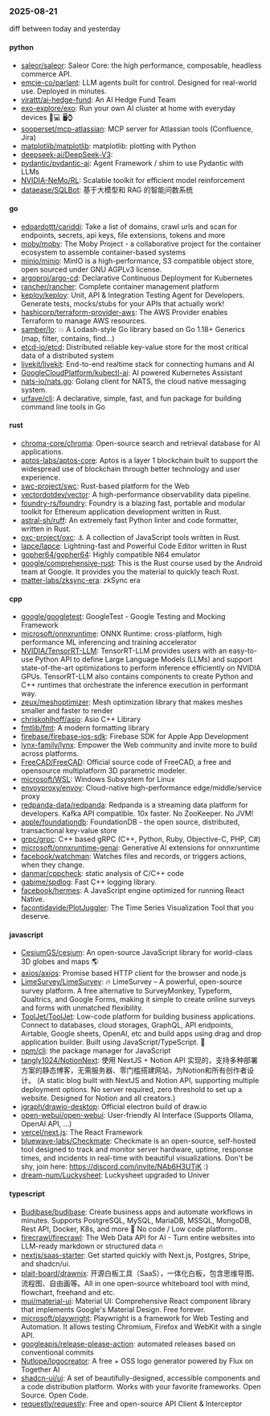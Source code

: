 ### 2025-08-21
diff between today and yesterday

#### python
* [saleor/saleor](https://github.com/saleor/saleor): Saleor Core: the high performance, composable, headless commerce API.
* [emcie-co/parlant](https://github.com/emcie-co/parlant): LLM agents built for control. Designed for real-world use. Deployed in minutes.
* [virattt/ai-hedge-fund](https://github.com/virattt/ai-hedge-fund): An AI Hedge Fund Team
* [exo-explore/exo](https://github.com/exo-explore/exo): Run your own AI cluster at home with everyday devices 📱💻 🖥️⌚
* [sooperset/mcp-atlassian](https://github.com/sooperset/mcp-atlassian): MCP server for Atlassian tools (Confluence, Jira)
* [matplotlib/matplotlib](https://github.com/matplotlib/matplotlib): matplotlib: plotting with Python
* [deepseek-ai/DeepSeek-V3](https://github.com/deepseek-ai/DeepSeek-V3): 
* [pydantic/pydantic-ai](https://github.com/pydantic/pydantic-ai): Agent Framework / shim to use Pydantic with LLMs
* [NVIDIA-NeMo/RL](https://github.com/NVIDIA-NeMo/RL): Scalable toolkit for efficient model reinforcement
* [dataease/SQLBot](https://github.com/dataease/SQLBot): 基于大模型和 RAG 的智能问数系统

#### go
* [edoardottt/cariddi](https://github.com/edoardottt/cariddi): Take a list of domains, crawl urls and scan for endpoints, secrets, api keys, file extensions, tokens and more
* [moby/moby](https://github.com/moby/moby): The Moby Project - a collaborative project for the container ecosystem to assemble container-based systems
* [minio/minio](https://github.com/minio/minio): MinIO is a high-performance, S3 compatible object store, open sourced under GNU AGPLv3 license.
* [argoproj/argo-cd](https://github.com/argoproj/argo-cd): Declarative Continuous Deployment for Kubernetes
* [rancher/rancher](https://github.com/rancher/rancher): Complete container management platform
* [keploy/keploy](https://github.com/keploy/keploy): Unit, API & Integration Testing Agent for Developers. Generate tests, mocks/stubs for your APIs that actually work!
* [hashicorp/terraform-provider-aws](https://github.com/hashicorp/terraform-provider-aws): The AWS Provider enables Terraform to manage AWS resources.
* [samber/lo](https://github.com/samber/lo): 💥 A Lodash-style Go library based on Go 1.18+ Generics (map, filter, contains, find...)
* [etcd-io/etcd](https://github.com/etcd-io/etcd): Distributed reliable key-value store for the most critical data of a distributed system
* [livekit/livekit](https://github.com/livekit/livekit): End-to-end realtime stack for connecting humans and AI
* [GoogleCloudPlatform/kubectl-ai](https://github.com/GoogleCloudPlatform/kubectl-ai): AI powered Kubernetes Assistant
* [nats-io/nats.go](https://github.com/nats-io/nats.go): Golang client for NATS, the cloud native messaging system.
* [urfave/cli](https://github.com/urfave/cli): A declarative, simple, fast, and fun package for building command line tools in Go

#### rust
* [chroma-core/chroma](https://github.com/chroma-core/chroma): Open-source search and retrieval database for AI applications.
* [aptos-labs/aptos-core](https://github.com/aptos-labs/aptos-core): Aptos is a layer 1 blockchain built to support the widespread use of blockchain through better technology and user experience.
* [swc-project/swc](https://github.com/swc-project/swc): Rust-based platform for the Web
* [vectordotdev/vector](https://github.com/vectordotdev/vector): A high-performance observability data pipeline.
* [foundry-rs/foundry](https://github.com/foundry-rs/foundry): Foundry is a blazing fast, portable and modular toolkit for Ethereum application development written in Rust.
* [astral-sh/ruff](https://github.com/astral-sh/ruff): An extremely fast Python linter and code formatter, written in Rust.
* [oxc-project/oxc](https://github.com/oxc-project/oxc): ⚓ A collection of JavaScript tools written in Rust.
* [lapce/lapce](https://github.com/lapce/lapce): Lightning-fast and Powerful Code Editor written in Rust
* [gopher64/gopher64](https://github.com/gopher64/gopher64): Highly compatible N64 emulator
* [google/comprehensive-rust](https://github.com/google/comprehensive-rust): This is the Rust course used by the Android team at Google. It provides you the material to quickly teach Rust.
* [matter-labs/zksync-era](https://github.com/matter-labs/zksync-era): zkSync era

#### cpp
* [google/googletest](https://github.com/google/googletest): GoogleTest - Google Testing and Mocking Framework
* [microsoft/onnxruntime](https://github.com/microsoft/onnxruntime): ONNX Runtime: cross-platform, high performance ML inferencing and training accelerator
* [NVIDIA/TensorRT-LLM](https://github.com/NVIDIA/TensorRT-LLM): TensorRT-LLM provides users with an easy-to-use Python API to define Large Language Models (LLMs) and support state-of-the-art optimizations to perform inference efficiently on NVIDIA GPUs. TensorRT-LLM also contains components to create Python and C++ runtimes that orchestrate the inference execution in performant way.
* [zeux/meshoptimizer](https://github.com/zeux/meshoptimizer): Mesh optimization library that makes meshes smaller and faster to render
* [chriskohlhoff/asio](https://github.com/chriskohlhoff/asio): Asio C++ Library
* [fmtlib/fmt](https://github.com/fmtlib/fmt): A modern formatting library
* [firebase/firebase-ios-sdk](https://github.com/firebase/firebase-ios-sdk): Firebase SDK for Apple App Development
* [lynx-family/lynx](https://github.com/lynx-family/lynx): Empower the Web community and invite more to build across platforms.
* [FreeCAD/FreeCAD](https://github.com/FreeCAD/FreeCAD): Official source code of FreeCAD, a free and opensource multiplatform 3D parametric modeler.
* [microsoft/WSL](https://github.com/microsoft/WSL): Windows Subsystem for Linux
* [envoyproxy/envoy](https://github.com/envoyproxy/envoy): Cloud-native high-performance edge/middle/service proxy
* [redpanda-data/redpanda](https://github.com/redpanda-data/redpanda): Redpanda is a streaming data platform for developers. Kafka API compatible. 10x faster. No ZooKeeper. No JVM!
* [apple/foundationdb](https://github.com/apple/foundationdb): FoundationDB - the open source, distributed, transactional key-value store
* [grpc/grpc](https://github.com/grpc/grpc): C++ based gRPC (C++, Python, Ruby, Objective-C, PHP, C#)
* [microsoft/onnxruntime-genai](https://github.com/microsoft/onnxruntime-genai): Generative AI extensions for onnxruntime
* [facebook/watchman](https://github.com/facebook/watchman): Watches files and records, or triggers actions, when they change.
* [danmar/cppcheck](https://github.com/danmar/cppcheck): static analysis of C/C++ code
* [gabime/spdlog](https://github.com/gabime/spdlog): Fast C++ logging library.
* [facebook/hermes](https://github.com/facebook/hermes): A JavaScript engine optimized for running React Native.
* [facontidavide/PlotJuggler](https://github.com/facontidavide/PlotJuggler): The Time Series Visualization Tool that you deserve.

#### javascript
* [CesiumGS/cesium](https://github.com/CesiumGS/cesium): An open-source JavaScript library for world-class 3D globes and maps 🌎
* [axios/axios](https://github.com/axios/axios): Promise based HTTP client for the browser and node.js
* [LimeSurvey/LimeSurvey](https://github.com/LimeSurvey/LimeSurvey): 🔥 LimeSurvey – A powerful, open-source survey platform. A free alternative to SurveyMonkey, Typeform, Qualtrics, and Google Forms, making it simple to create online surveys and forms with unmatched flexibility.
* [ToolJet/ToolJet](https://github.com/ToolJet/ToolJet): Low-code platform for building business applications. Connect to databases, cloud storages, GraphQL, API endpoints, Airtable, Google sheets, OpenAI, etc and build apps using drag and drop application builder. Built using JavaScript/TypeScript. 🚀
* [npm/cli](https://github.com/npm/cli): the package manager for JavaScript
* [tangly1024/NotionNext](https://github.com/tangly1024/NotionNext): 使用 NextJS + Notion API 实现的，支持多种部署方案的静态博客，无需服务器、零门槛搭建网站，为Notion和所有创作者设计。 (A static blog built with NextJS and Notion API, supporting multiple deployment options. No server required, zero threshold to set up a website. Designed for Notion and all creators.)
* [jgraph/drawio-desktop](https://github.com/jgraph/drawio-desktop): Official electron build of draw.io
* [open-webui/open-webui](https://github.com/open-webui/open-webui): User-friendly AI Interface (Supports Ollama, OpenAI API, ...)
* [vercel/next.js](https://github.com/vercel/next.js): The React Framework
* [bluewave-labs/Checkmate](https://github.com/bluewave-labs/Checkmate): Checkmate is an open-source, self-hosted tool designed to track and monitor server hardware, uptime, response times, and incidents in real-time with beautiful visualizations. Don't be shy, join here: https://discord.com/invite/NAb6H3UTjK :)
* [dream-num/Luckysheet](https://github.com/dream-num/Luckysheet): Luckysheet upgraded to Univer

#### typescript
* [Budibase/budibase](https://github.com/Budibase/budibase): Create business apps and automate workflows in minutes. Supports PostgreSQL, MySQL, MariaDB, MSSQL, MongoDB, Rest API, Docker, K8s, and more 🚀 No code / Low code platform..
* [firecrawl/firecrawl](https://github.com/firecrawl/firecrawl): The Web Data API for AI - Turn entire websites into LLM-ready markdown or structured data 🔥
* [nextjs/saas-starter](https://github.com/nextjs/saas-starter): Get started quickly with Next.js, Postgres, Stripe, and shadcn/ui.
* [plait-board/drawnix](https://github.com/plait-board/drawnix): 开源白板工具（SaaS），一体化白板，包含思维导图、流程图、自由画等。All in one open-source whiteboard tool with mind, flowchart, freehand and etc.
* [mui/material-ui](https://github.com/mui/material-ui): Material UI: Comprehensive React component library that implements Google's Material Design. Free forever.
* [microsoft/playwright](https://github.com/microsoft/playwright): Playwright is a framework for Web Testing and Automation. It allows testing Chromium, Firefox and WebKit with a single API.
* [googleapis/release-please-action](https://github.com/googleapis/release-please-action): automated releases based on conventional commits
* [Nutlope/logocreator](https://github.com/Nutlope/logocreator): A free + OSS logo generator powered by Flux on Together AI
* [shadcn-ui/ui](https://github.com/shadcn-ui/ui): A set of beautifully-designed, accessible components and a code distribution platform. Works with your favorite frameworks. Open Source. Open Code.
* [requestly/requestly](https://github.com/requestly/requestly): Free and open-source API Client & Interceptor
